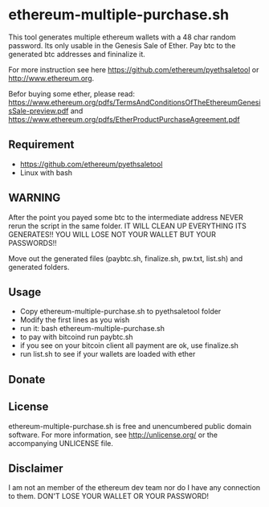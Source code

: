 ethereum-multiple-purchase.sh
==========================

This tool generates multiple ethereum wallets with a 48 char random password. Its only usable in the Genesis Sale of Ether. Pay btc to the generated btc addresses and fininalize it. 

For more instruction see here https://github.com/ethereum/pyethsaletool or http://www.ethereum.org. 

Befor buying some ether, please read: https://www.ethereum.org/pdfs/TermsAndConditionsOfTheEthereumGenesisSale-preview.pdf and https://www.ethereum.org/pdfs/EtherProductPurchaseAgreement.pdf

Requirement
------------
 * https://github.com/ethereum/pyethsaletool
 * Linux with bash

WARNING
------------
 After the point you payed some btc to the intermediate address NEVER rerun the script in the same folder. IT WILL CLEAN UP EVERYTHING ITS GENERATES!! YOU WILL LOSE NOT YOUR WALLET BUT YOUR PASSWORDS!!
 
 Move out the generated files (paybtc.sh, finalize.sh, pw.txt, list.sh) and generated folders. 

Usage
------------
 * Copy ethereum-multiple-purchase.sh to pyethsaletool folder
 * Modify the first lines as you wish
 * run it: bash ethereum-multiple-purchase.sh
 * to pay with bitcoind run paybtc.sh 
 * if you see on your bitcoin client all payment are ok, use finalize.sh
 * run list.sh to see if your wallets are loaded with ether


Donate
------

License
-------

ethereum-multiple-purchase.sh is free and unencumbered public domain software. For more
information, see <http://unlicense.org/> or the accompanying UNLICENSE file.

Disclaimer
-----------
I am not an member of the ethereum dev team nor do I have any connection to them. DON'T LOSE YOUR WALLET OR YOUR PASSWORD!



